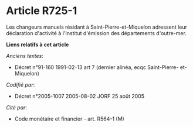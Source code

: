 # Article R725-1

Les changeurs manuels résidant à Saint-Pierre-et-Miquelon adressent leur déclaration d'activité à l'Institut d'émission des
départements d'outre-mer.

**Liens relatifs à cet article**

_Anciens textes_:

  - Décret n°91-160 1991-02-13 art 7 (dernier alinéa, ecqc Saint-Pierre- et-Miquelon)

_Codifié par_:

  - Décret n°2005-1007 2005-08-02 JORF 25 août 2005

_Cité par_:

  - Code monétaire et financier - art. R564-1 (M)
